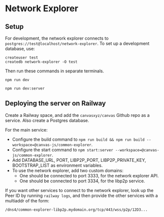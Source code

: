 # Network Explorer

## Setup

For development, the network explorer connects to `postgres://test@localhost/network-explorer`.
To set up a development database, use:

```
createuser test
createdb network-explorer -O test
```

Then run these commands in separate terminals.

```
npm run dev
```

```
npm run dev:server
```

## Deploying the server on Railway

Create a Railway space, and add the `canvasxyz/canvas` Github repo as a service.
Also create a Postgres database.

For the main service:

- Configure the build command to `npm run build && npm run build --workspace=@canvas-js/common-explorer`.
- Configure the start command to `npm start:server --workspace=@canvas-js/common-explorer`.
- Add DATABASE_URL, PORT, LIBP2P_PORT, LIBP2P_PRIVATE_KEY, BOOTSTRAP_LIST as environment variables.
- To use the network explorer, add two custom domains:
  - One should be connected to port 3333, for the network explorer API.
  - One should be connected to port 3334, for the libp2p service.

If you want other services to connect to the network explorer, look up the Peer ID by running `railway logs`,
  and then provide the other services with a multiaddr of the form:

```
/dns4/common-explorer-libp2p.mydomain.org/tcp/443/wss/p2p/12D3...
```
